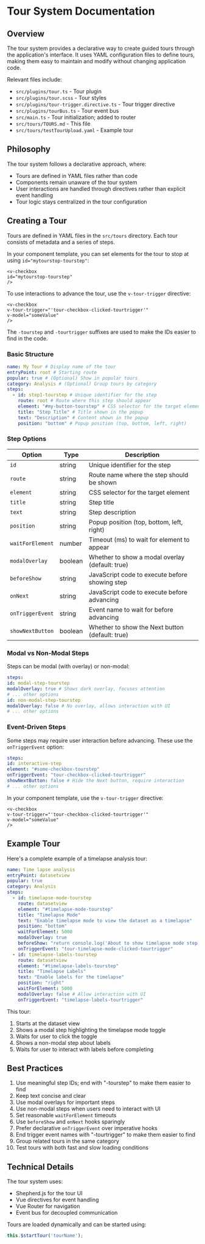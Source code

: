 # Tour System Documentation

## Overview
The tour system provides a declarative way to create guided tours through the application's interface. It uses YAML configuration files to define tours, making them easy to maintain and modify without changing application code.

Relevant files include:
- `src/plugins/tour.ts` - Tour plugin
- `src/plugins/tour.scss` - Tour styles
- `src/plugins/tour-trigger.directive.ts` - Tour trigger directive
- `src/plugins/tourBus.ts` - Tour event bus
- `src/main.ts` - Tour initialization; added to router
- `src/tours/TOURS.md` - This file
- `src/tours/testTourUpload.yaml` - Example tour

## Philosophy
The tour system follows a declarative approach, where:
- Tours are defined in YAML files rather than code
- Components remain unaware of the tour system
- User interactions are handled through directives rather than explicit event handling
- Tour logic stays centralized in the tour configuration

## Creating a Tour
Tours are defined in YAML files in the `src/tours` directory. Each tour consists of metadata and a series of steps.

In your component template, you can set elements for the tour to stop at using `id="mytourstop-tourstep"`:

```vue
<v-checkbox
id="mytourstop-tourstep"
/>
``` 

To use interactions to advance the tour, use the `v-tour-trigger` directive:
```vue
<v-checkbox
v-tour-trigger="'tour-checkbox-clicked-tourtrigger'"
v-model="someValue"
/>
```

The `-tourstep` and `-tourtrigger` suffixes are used to make the IDs easier to find in the code.

### Basic Structure

```yaml
name: My Tour # Display name of the tour
entryPoint: root # Starting route
popular: true # (Optional) Show in popular tours
category: Analysis # (Optional) Group tours by category
steps:
  - id: step1-tourstep # Unique identifier for the step
    route: root # Route where this step should appear
    element: "#my-button-tourstep" # CSS selector for the target element
    title: "Step Title" # Title shown in the popup
    text: "Description" # Content shown in the popup
    position: "bottom" # Popup position (top, bottom, left, right)
```

### Step Options
| Option | Type | Description |
|--------|------|-------------|
| `id` | string | Unique identifier for the step |
| `route` | string | Route name where the step should be shown |
| `element` | string | CSS selector for the target element |
| `title` | string | Step title |
| `text` | string | Step description |
| `position` | string | Popup position (top, bottom, left, right) |
| `waitForElement` | number | Timeout (ms) to wait for element to appear |
| `modalOverlay` | boolean | Whether to show a modal overlay (default: true) |
| `beforeShow` | string | JavaScript code to execute before showing step |
| `onNext` | string | JavaScript code to execute before advancing |
| `onTriggerEvent` | string | Event name to wait for before advancing |
| `showNextButton` | boolean | Whether to show the Next button (default: true) |

### Modal vs Non-Modal Steps
Steps can be modal (with overlay) or non-modal:
```yaml
steps:
id: modal-step-tourstep
modalOverlay: true # Shows dark overlay, focuses attention
# ... other options
id: non-modal-step-tourstep
modalOverlay: false # No overlay, allows interaction with UI
# ... other options
```

### Event-Driven Steps
Some steps may require user interaction before advancing. These use the `onTriggerEvent` option:

```yaml
steps:
id: interactive-step
element: "#some-checkbox-tourstep"
onTriggerEvent: "tour-checkbox-clicked-tourtrigger"
showNextButton: false # Hide the Next button, require interaction
# ... other options
```

In your component template, use the `v-tour-trigger` directive:
```vue
<v-checkbox
v-tour-trigger="'tour-checkbox-clicked-tourtrigger'"
v-model="someValue"
/>
```

## Example Tour
Here's a complete example of a timelapse analysis tour:

```yaml
name: Time lapse analysis
entryPoint: datasetview
popular: true
category: Analysis
steps:
  - id: timelapse-mode-tourstep
    route: datasetview
    element: "#timelapse-mode-tourstep"
    title: "Timelapse Mode"
    text: "Enable timelapse mode to view the dataset as a timelapse"
    position: "bottom"
    waitForElement: 5000
    modalOverlay: true
    beforeShow: "return console.log('About to show timelapse mode step')"
    onTriggerEvent: "tour-timelapse-mode-clicked-tourtrigger"
  - id: timelapse-labels-tourstep
    route: datasetview
    element: "#timelapse-labels-tourstep"
    title: "Timelapse Labels"
    text: "Enable labels for the timelapse"
    position: "right"
    waitForElement: 5000
    modalOverlay: false # Allow interaction with UI
    onTriggerEvent: "timelapse-labels-tourtrigger"
```

This tour:
1. Starts at the dataset view
2. Shows a modal step highlighting the timelapse mode toggle
3. Waits for user to click the toggle
4. Shows a non-modal step about labels
5. Waits for user to interact with labels before completing

## Best Practices
1. Use meaningful step IDs; end with "-tourstep" to make them easier to find
2. Keep text concise and clear
3. Use modal overlays for important steps
4. Use non-modal steps when users need to interact with UI
5. Set reasonable `waitForElement` timeouts
6. Use `beforeShow` and `onNext` hooks sparingly
7. Prefer declarative `onTriggerEvent` over imperative hooks
8. End trigger event names with "-tourtrigger" to make them easier to find
9. Group related tours in the same category
10. Test tours with both fast and slow loading conditions

## Technical Details
The tour system uses:
- Shepherd.js for the tour UI
- Vue directives for event handling
- Vue Router for navigation
- Event bus for decoupled communication

Tours are loaded dynamically and can be started using:
```typescript
this.$startTour('tourName');
```
